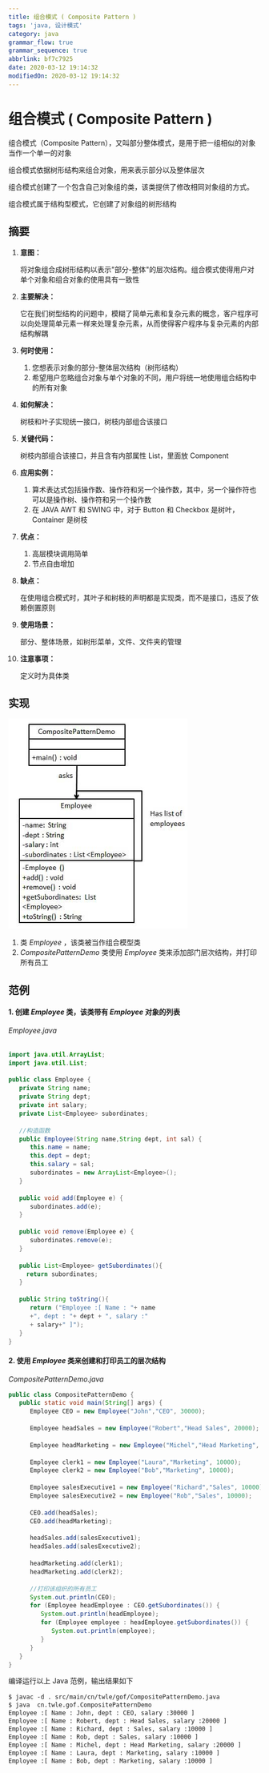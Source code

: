 ```yaml
---
title: 组合模式 ( Composite Pattern )
tags: 'java, 设计模式'
category: java
grammar_flow: true
grammar_sequence: true
abbrlink: bf7c7925
date: 2020-03-12 19:14:32
modifiedOn: 2020-03-12 19:14:32
---
```

# 组合模式 ( Composite Pattern ) #

组合模式（Composite Pattern），又叫部分整体模式，是用于把一组相似的对象当作一个单一的对象

组合模式依据树形结构来组合对象，用来表示部分以及整体层次

组合模式创建了一个包含自己对象组的类，该类提供了修改相同对象组的方式。

组合模式属于结构型模式，它创建了对象组的树形结构

<!-- more -->

## 摘要 ##

1.  **意图：**
    
    将对象组合成树形结构以表示"部分-整体"的层次结构。组合模式使得用户对单个对象和组合对象的使用具有一致性
2.  **主要解决：**
    
    它在我们树型结构的问题中，模糊了简单元素和复杂元素的概念，客户程序可以向处理简单元素一样来处理复杂元素，从而使得客户程序与复杂元素的内部结构解耦
3.  **何时使用：**
    
    1.  您想表示对象的部分-整体层次结构（树形结构）
    2.  希望用户忽略组合对象与单个对象的不同，用户将统一地使用组合结构中的所有对象
4.  **如何解决：**
    
    树枝和叶子实现统一接口，树枝内部组合该接口
5.  **关键代码：**
    
    树枝内部组合该接口，并且含有内部属性 List，里面放 Component
6.  **应用实例：**
    
    1.  算术表达式包括操作数、操作符和另一个操作数，其中，另一个操作符也可以是操作树、操作符和另一个操作数
    2.  在 JAVA AWT 和 SWING 中，对于 Button 和 Checkbox 是树叶，Container 是树枝
7.  **优点：**
    
    1.  高层模块调用简单
    2.  节点自由增加
8.  **缺点：**
    
    在使用组合模式时，其叶子和树枝的声明都是实现类，而不是接口，违反了依赖倒置原则
9.  **使用场景：**
    
    部分、整体场景，如树形菜单，文件、文件夹的管理
10. **注意事项：**
    
    定义时为具体类

## 实现 ##

![组合模式](../../image/composite_pattern_1.jpg )

1.  类 *Employee* ，该类被当作组合模型类
2.  *CompositePatternDemo* 类使用 *Employee* 类来添加部门层次结构，并打印所有员工

## 范例 ##

#### 1. 创建 *Employee* 类，该类带有 *Employee* 对象的列表 ####

*Employee.java*
```java

import java.util.ArrayList;
import java.util.List;

public class Employee {
   private String name;
   private String dept;
   private int salary;
   private List<Employee> subordinates;

   //构造函数
   public Employee(String name,String dept, int sal) {
      this.name = name;
      this.dept = dept;
      this.salary = sal;
      subordinates = new ArrayList<Employee>();
   }

   public void add(Employee e) {
      subordinates.add(e);
   }

   public void remove(Employee e) {
      subordinates.remove(e);
   }

   public List<Employee> getSubordinates(){
     return subordinates;
   }

   public String toString(){
      return ("Employee :[ Name : "+ name 
      +", dept : "+ dept + ", salary :"
      + salary+" ]");
   }   
}
```

#### 2. 使用 *Employee* 类来创建和打印员工的层次结构 ####

*CompositePatternDemo.java*
```java
public class CompositePatternDemo {
   public static void main(String[] args) {
      Employee CEO = new Employee("John","CEO", 30000);

      Employee headSales = new Employee("Robert","Head Sales", 20000);

      Employee headMarketing = new Employee("Michel","Head Marketing", 20000);

      Employee clerk1 = new Employee("Laura","Marketing", 10000);
      Employee clerk2 = new Employee("Bob","Marketing", 10000);

      Employee salesExecutive1 = new Employee("Richard","Sales", 10000);
      Employee salesExecutive2 = new Employee("Rob","Sales", 10000);

      CEO.add(headSales);
      CEO.add(headMarketing);

      headSales.add(salesExecutive1);
      headSales.add(salesExecutive2);

      headMarketing.add(clerk1);
      headMarketing.add(clerk2);

      //打印该组织的所有员工
      System.out.println(CEO); 
      for (Employee headEmployee : CEO.getSubordinates()) {
         System.out.println(headEmployee);
         for (Employee employee : headEmployee.getSubordinates()) {
            System.out.println(employee);
         }
      }     
   }
}
```

编译运行以上 Java 范例，输出结果如下

```shell
$ javac -d . src/main/cn/twle/gof/CompositePatternDemo.java
$ java  cn.twle.gof.CompositePatternDemo
Employee :[ Name : John, dept : CEO, salary :30000 ]
Employee :[ Name : Robert, dept : Head Sales, salary :20000 ]
Employee :[ Name : Richard, dept : Sales, salary :10000 ]
Employee :[ Name : Rob, dept : Sales, salary :10000 ]
Employee :[ Name : Michel, dept : Head Marketing, salary :20000 ]
Employee :[ Name : Laura, dept : Marketing, salary :10000 ]
Employee :[ Name : Bob, dept : Marketing, salary :10000 ]
```
